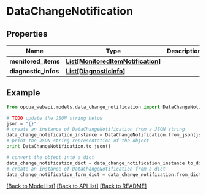 # DataChangeNotification


## Properties
Name | Type | Description | Notes
------------ | ------------- | ------------- | -------------
**monitored_items** | [**List[MonitoredItemNotification]**](MonitoredItemNotification.md) |  | [optional] 
**diagnostic_infos** | [**List[DiagnosticInfo]**](DiagnosticInfo.md) |  | [optional] 

## Example

```python
from opcua_webapi.models.data_change_notification import DataChangeNotification

# TODO update the JSON string below
json = "{}"
# create an instance of DataChangeNotification from a JSON string
data_change_notification_instance = DataChangeNotification.from_json(json)
# print the JSON string representation of the object
print DataChangeNotification.to_json()

# convert the object into a dict
data_change_notification_dict = data_change_notification_instance.to_dict()
# create an instance of DataChangeNotification from a dict
data_change_notification_form_dict = data_change_notification.from_dict(data_change_notification_dict)
```
[[Back to Model list]](../README.md#documentation-for-models) [[Back to API list]](../README.md#documentation-for-api-endpoints) [[Back to README]](../README.md)


